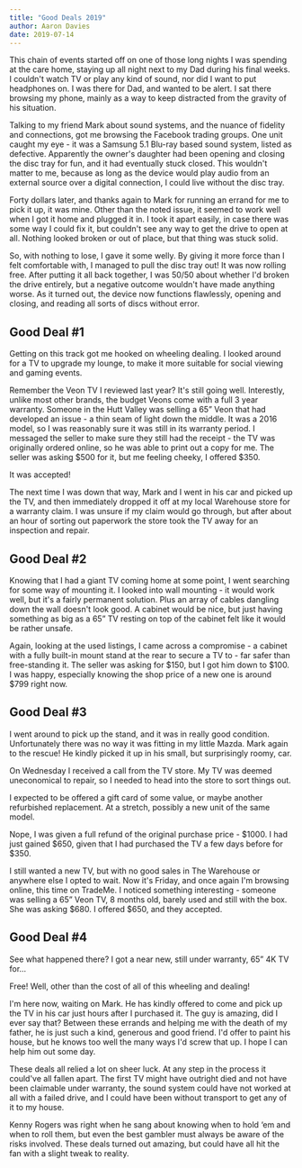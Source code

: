 ```yaml
---
title: "Good Deals 2019"
author: Aaron Davies
date: 2019-07-14
---
```


This chain of events started off on one of those long nights I was spending at the care home, staying up all night next to my Dad during his final weeks. I couldn't watch TV or play any kind of sound, nor did I want to put headphones on. I was there for Dad, and wanted to be alert. I sat there browsing my phone, mainly as a way to keep distracted from the gravity of his situation.

Talking to my friend Mark about sound systems, and the nuance of fidelity and connections, got me browsing the Facebook trading groups. One unit caught my eye - it was a Samsung 5.1 Blu-ray based sound system, listed as defective. Apparently the owner's daughter had been opening and closing the disc tray for fun, and it had eventually stuck closed. This wouldn't matter to me, because as long as the device would play audio from an external source over a digital connection, I could live without the disc tray.

Forty dollars later, and thanks again to Mark for running an errand for me to pick it up, it was mine. Other than the noted issue, it seemed to work well when I got it home and plugged it in. I took it apart easily, in case there was some way I could fix it, but couldn't see any way to get the drive to open at all. Nothing looked broken or out of place, but that thing was stuck solid.

So, with nothing to lose, I gave it some welly. By giving it more force than I felt comfortable with, I managed to pull the disc tray out! It was now rolling free. After putting it all back together, I was 50/50 about whether I'd broken the drive entirely, but a negative outcome wouldn't have made anything worse. As it turned out, the device now functions flawlessly, opening and closing, and reading all sorts of discs without error.

## Good Deal #1

Getting on this track got me hooked on wheeling dealing. I looked around for a TV to upgrade my lounge, to make it more suitable for social viewing and gaming events.

Remember the Veon TV I reviewed last year? It's still going well. Interestly, unlike most other brands, the budget Veons come with a full 3 year warranty. Someone in the Hutt Valley was selling a 65” Veon that had developed an issue - a thin seam of light down the middle. It was a 2016 model, so I was reasonably sure it was still in its warranty period. I messaged the seller to make sure they still had the receipt - the TV was originally ordered online, so he was able to print out a copy for me. The seller was asking $500 for it, but me feeling cheeky, I offered $350.

It was accepted!

The next time I was down that way, Mark and I went in his car and picked up the TV, and then immediately dropped it off at my local Warehouse store for a warranty claim. I was unsure if my claim would go through, but after about an hour of sorting out paperwork the store took the TV away for an inspection and repair.

## Good Deal #2

Knowing that I had a giant TV coming home at some point, I went searching for some way of mounting it. I looked into wall mounting - it would work well, but it's a fairly permanent solution. Plus an array of cables dangling down the wall doesn't look good. A cabinet would be nice, but just having something as big as a 65” TV resting on top of the cabinet felt like it would be rather unsafe.

Again, looking at the used listings, I came across a compromise - a cabinet with a fully built-in mount stand at the rear to secure a TV to - far safer than free-standing it. The seller was asking for $150, but I got him down to $100. I was happy, especially knowing the shop price of a new one is around $799 right now.

## Good Deal #3

I went around to pick up the stand, and it was in really good condition. Unfortunately there was no way it was fitting in my little Mazda. Mark again to the rescue! He kindly picked it up in his small, but surprisingly roomy, car.

On Wednesday I received a call from the TV store. My TV was deemed uneconomical to repair, so I needed to head into the store to sort things out.

I expected to be offered a gift card of some value, or maybe another refurbished replacement. At a stretch, possibly a new unit of the same model.

Nope, I was given a full refund of the original purchase price - $1000. I had just gained $650, given that I had purchased the TV a few days before for $350.

I still wanted a new TV, but with no good sales in The Warehouse or anywhere else I opted to wait. Now it's Friday, and once again I'm browsing online, this time on TradeMe. I noticed something interesting - someone was selling a 65” Veon TV, 8 months old, barely used and still with the box. She was asking $680. I offered $650, and they accepted.

## Good Deal #4

See what happened there? I got a near new, still under warranty, 65” 4K TV for…

Free! Well, other than the cost of all of this wheeling and dealing!

I'm here now, waiting on Mark. He has kindly offered to come and pick up the TV in his car just hours after I purchased it. The guy is amazing, did I ever say that? Between these errands and helping me with the death of my father, he is just such a kind, generous and good friend. I'd offer to paint his house, but he knows too well the many ways I'd screw that up. I hope I can help him out some day.

These deals all relied a lot on sheer luck. At any step in the process it could've all fallen apart. The first TV might have outright died and not have been claimable under warranty, the sound system could have not worked at all with a failed drive, and I could have been without transport to get any of it to my house.

Kenny Rogers was right when he sang about knowing when to hold ‘em and when to roll them, but even the best gambler must always be aware of the risks involved. These deals turned out amazing, but could have all hit the fan with a slight tweak to reality.

